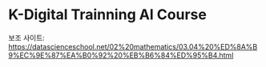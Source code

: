# K-Digital Trainning AI Course


보조 사이트: https://datascienceschool.net/02%20mathematics/03.04%20%ED%8A%B9%EC%9E%87%EA%B0%92%20%EB%B6%84%ED%95%B4.html
